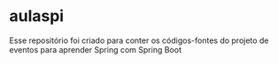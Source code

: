 # aulaspi
Esse repositório foi criado para conter os códigos-fontes do projeto de eventos para aprender Spring com Spring Boot
